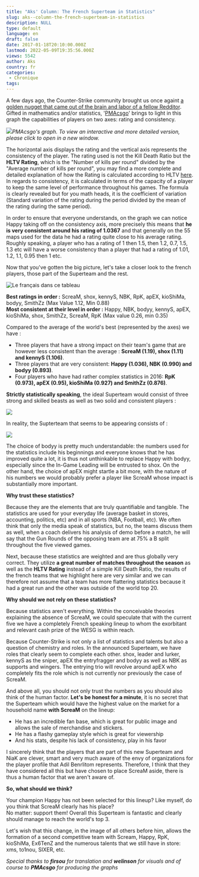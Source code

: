```yaml
---
title: "Aks' Column: The French Superteam in Statistics"
slug: aks--column-the-french-superteam-in-statistics
description: NULL
type: default
language: en
draft: false
date: 2017-01-18T20:10:00.000Z
lastmod: 2022-05-09T19:35:56.000Z
views: 5542
author: Aks
country: fr
categories:
 - Chronique
tags:
---
```

A few days ago, the Counter-Strike community brought us once againt [a golden nugget that came out of the brain and labor of a fellow Redditor](https://www.reddit.com/r/GlobalOffensive/comments/5nim0x/consistency%5Fof%5Fcsgo%5Fplayers%5Fthroughout%5F2016/?st=ixzujqso&sh=5b5094e0). Gifted in mathematics and/or statistics, '[PMAcsgo](https://www.reddit.com/user/PMAcsgo)' brings to light in this graph the capabilities of players on two axes: rating and consistency.

[![](/storage/images/587c9fbed3905_1-nclsjochpqowf50-dcr1wjpeg.jpeg)](https://public.tableau.com/profile/balwas#!/vizhome/CSGOConsistencyandRatinginBigEvents2016/Sheet1)_PMAcsgo's graph. To view an interactive and more detailed version, please click to open in a new window._

The horizontal axis displays the rating and the vertical axis represents the consistency of the player. The rating used is not the Kill Death Ratio but the **HLTV Rating**, which is the "Number of kills per round" divided by the "Average number of kills per round", you may find a more complete and detailed explanation of how the Rating is calculated according to HLTV [here](http://www.hltv.org/?pageid=242&eventid=0). In regards to consistency, it is calculated in terms of the capacity of a player to keep the same level of performance throughout his games. The formula is clearly revealed but for you math heads, it is the coefficient of variation (Standard variation of the rating during the period divided by the mean of the rating during the same period).

In order to ensure that everyone understands, on the graph we can notice Happy taking off on the consistency axis, more precisely this means that **he is very consistent around his rating of 1.0367** and that generally on the 55 maps used for the data he had a rating quite close to his average rating. Roughly speaking, a player who has a rating of 1 then 1.5, then 1.2, 0.7, 1.5, 1.3 etc will have a worse consistency than a player that had a rating of 1.01, 1.2, 1.1, 0.95 then 1 etc.

Now that you've gotten the big picture, let's take a closer look to the french players, those part of the Superteam and the rest.

![Le français dans ce tableau](/storage/images/587c9fb9a34b1_graphique-francaispng.png)

**Best ratings in order :** ScreaM, shox, kennyS, NBK, RpK, apEX, kioShiMa, bodyy, SmithZz (Max Value 1.12, Min 0.88)  
**Most consistent at their level in order :** Happy, NBK, bodyy, kennyS, apEX, kioShiMa, shox, SmithZz, ScreaM, RpK (Max value 0.26, min 0.35)

Compared to the average of the world's best (represented by the axes) we have :

* Three players that have a strong impact on their team's game that are however less consistent than the average : **ScreaM (1.19), shox (1.11) and kennyS (1.106)**.
* Three players that are very consistent: **Happy (1.036), NBK (0.990) and bodyy (0.893)**.
* Four players who have had rather complex statistics in 2016: **RpK (0.973), apEX (0.95), kioShiMa (0.927) and SmithZz (0.876)**.

**Strictly statistically speaking**, the ideal Superteam would consist of three strong and skilled beasts as well as two solid and consistent players :

![](/storage/images/587fc5ec7fdb0_shuffle1png.png)

In reality, the Supterteam that seems to be appearing consists of :

![](/storage/images/587fc5ef715a5_shuffle2png.png)

The choice of bodyy is pretty much understandable: the numbers used for the statistics include his beginnings and everyone knows that he has improved quite a lot, it is thus not unthinkable to replace Happy with bodyy, especially since the In-Game Leading will be entrusted to shox. On the other hand, the choice of apEX might startle a bit more, with the nature of his numbers we would probably prefer a player like ScreaM whose impact is substantially more important. 

**Why trust these statistics?**

Because they are the elements that are truly quantifiable and tangible. The statistics are used for your everyday life (average basket in stores, accounting, politics, etc) and in all sports (NBA, Football, etc). We often think that only the media speak of statistics, but no, the teams discuss them as well, when a coach delivers his analysis of demo before a match, he will say that the Gun Rounds of the opposing team are at 75% a B split throughout the five viewed games.

Next, because these statistics are weighted and are thus globally very correct. They utilize **a great number of matches throughout the season** as well as the **HLTV Rating** instead of a simple Kill Death Ratio, the results of the french teams that we highlight here are very similar and we can therefore not assume that a team has more flattering statistics because it had a great run and the other was outside of the world top 20.

**Why should we not rely on these statistics?** 

Because statistics aren't everything. Within the conceivable theories explaining the absence of ScreaM, we could speculate that with the current five we have a completely French speaking lineup to whom the exorbitant and relevant cash prize of the WESG is within reach.

Because Counter-Strike is not only a list of statistics and talents but also a question of chemistry and roles. In the announced Superteam, we have roles that clearly seem to complete each other. shox, leader and lurker, kennyS as the sniper, apEX the entryfragger and bodyy as well as NBK as supports and wingers. The entrying trio will revolve around apEX who completely fits the role which is not currently nor previously the case of ScreaM.

And above all, you should not only trust the numbers as you should also think of the human factor. **Let's be honest for a minute**, it is no secret that the Superteam which would have the highest value on the market for a household name **with ScreaM** on the lineup:

* He has an incredible fan base, which is great for public image and allows the sale of merchandise and stickers.
* He has a flashy gameplay style which is great for viewership
* And his stats, despite his lack of consistency, play in his favor

I sincerely think that the players that are part of this new Superteam and NiaK are clever, smart and very much aware of the envy of organizations for the player profile that Adil Benrlitom represents. Therefore, I think that they have considered all this but have chosen to place ScreaM aside, there is thus a human factor that we aren't aware of.

**So, what should we think?**

Your champion Happy has not been selected for this lineup? Like myself, do you think that ScreaM clearly has his place?  
No matter: support them! Overall this Superteam is fantastic and clearly should manage to reach the world's top 3.

Let's wish that this change, in the image of all others before him, allows the formation of a second competitive team with Scream, Happy, RpK, kioShiMa, Ex6TenZ and the numerous talents that we still have in store: xms, to1nou, SIXER, etc.

_Special thanks to **firsou** for translation and **welinson** for visuals_ 
_and of course to **PMAcsgo** for producing the graphs_
